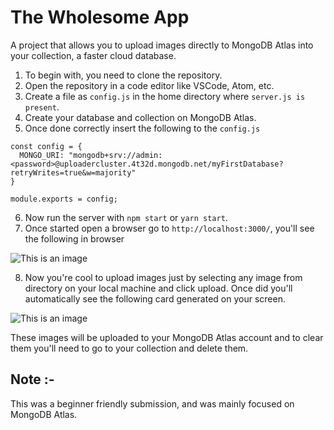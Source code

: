# The Wholesome App
 A project that allows you to upload images directly to MongoDB Atlas into your collection, a faster cloud database.
 
 1. To begin with, you need to clone the repository.
 2. Open the repository in a code editor like VSCode, Atom, etc.
 3. Create a file as `config.js` in the home directory where `server.js is present`.
 4. Create your database and collection on MongoDB Atlas.
 5. Once done correctly insert the following to the `config.js`
```
const config = {
  MONGO_URI: "mongodb+srv://admin:<password>@uploadercluster.4t32d.mongodb.net/myFirstDatabase?retryWrites=true&w=majority"
}

module.exports = config;
```

6. Now run the server with `npm start` or `yarn start`.
7. Once started open a browser go to `http://localhost:3000/`, you'll see the following in browser

![This is an image](https://github.com/Seek4samurai/The-Wholesome-App/blob/main/public/imgs/image-1.png)

8. Now you're cool to upload images just by selecting any image from directory on your local machine and click upload. Once did you'll automatically see the following card generated on your screen.

![This is an image](https://github.com/Seek4samurai/The-Wholesome-App/blob/main/public/imgs/image-2.png)

These images will be uploaded to your MongoDB Atlas account and to clear them you'll need to go to your collection and delete them.

## Note :-
This was a beginner friendly submission, and was mainly focused on MongoDB Atlas.
